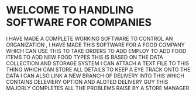 # WELCOME TO HANDLING SOFTWARE FOR COMPANIES
I HAVE MADE A COMPLETE WORKING SOFTWARE TO CONTROL AN ORGANIZATION , I HAVE MADE THIS SOFTWARE FOR A FOOD COMPANY WHICH CAN USE THIS 
TO TAKE ORDERS 
TO ADD EMPLOY
TO ADD FOOD ITEMS
TO ADD NEW FOOD TYPES
THIS IS BASED ON THE DATA COLLECTION AND STORAGE SYSTEM
I CAN ATTACH A TEXT FILE TO THIS THING WHICH CAN STORE ALL DETAILS TO KEEP A EYE TRACK ONTO THE DATA
I CAN ALSO LINK A NEW BRANCH OF DELIVERY INTO THIS WHICH CONTAINS DELEVIERY OPTION AND ALOTED DELIVERY GUY
THIS MAJORLY COMPLETES ALL THE PROBLEMS RAISE BY A STORE MANAGER 
